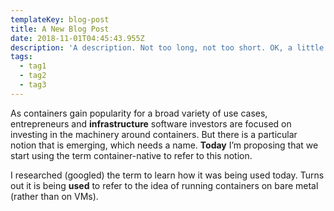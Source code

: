 ```yaml
---
templateKey: blog-post
title: A New Blog Post
date: 2018-11-01T04:45:43.955Z
description: 'A description. Not too long, not too short. OK, a little short.'
tags:
  - tag1
  - tag2
  - tag3
---
```

As containers gain popularity for a broad variety of use cases, entrepreneurs and **infrastructure** software investors are focused on investing in the machinery around containers. But there is a particular notion that is emerging, which needs a name. **Today** I’m proposing that we start using the term container-native to refer to this notion.

I researched (googled) the term to learn how it was being used today. Turns out it is being **used** to refer to the idea of running containers on bare metal (rather than on VMs).
